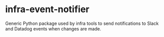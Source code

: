 # infra-event-notifier
Generic Python package used by infra tools to send notifications to Slack and Datadog events when changes are made. 
